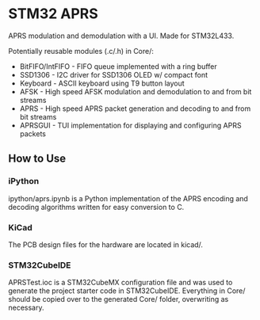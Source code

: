 # STM32 APRS

APRS modulation and demodulation with a UI. Made for STM32L433.

Potentially reusable modules (.c/.h) in Core/:
* BitFIFO/IntFIFO - FIFO queue implemented with a ring buffer
* SSD1306 - I2C driver for SSD1306 OLED w/ compact font
* Keyboard - ASCII keyboard using T9 button layout
* AFSK - High speed AFSK modulation and demodulation to and from bit streams
* APRS - High speed APRS packet generation and decoding to and from bit streams
* APRSGUI - TUI implementation for displaying and configuring APRS packets

## How to Use

### iPython

ipython/aprs.ipynb is a Python implementation of the APRS encoding and decoding algorithms written for easy conversion to C.

### KiCad

The PCB design files for the hardware are located in kicad/.

### STM32CubeIDE

APRSTest.ioc is a STM32CubeMX configuration file and was used to generate the project starter code in STM32CubeIDE. Everything in Core/ should be copied over to the generated Core/ folder, overwriting as necessary.